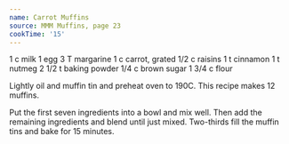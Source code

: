 ```yaml
---
name: Carrot Muffins
source: MMM Muffins, page 23
cookTime: '15'
---
```


1 c milk
1 egg
3 T margarine
1 c carrot, grated
1/2 c raisins
1 t cinnamon
1 t nutmeg
2 1/2 t baking powder
1/4 c brown sugar
1 3/4 c flour

Lightly oil and muffin tin and preheat oven to 190C.  This recipe makes 12 muffins.

Put the first seven ingredients into a bowl and mix well.  Then add the remaining ingredients and blend until just mixed.  Two-thirds fill the muffin tins and bake for 15 minutes.

